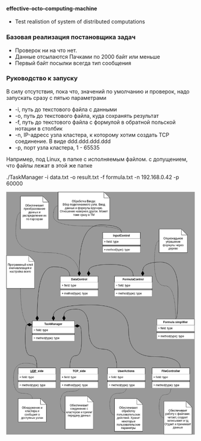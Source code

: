 #### effective-octo-computing-machine
 - Test realistion of system of distributed computations

### Базовая реализация постановщика задач
 - Проверок ни на что нет.
 - Данные отсылаются Пачками по 2000 байт или меньше
 - Первый байт посылки всегда тип сообщения

### Руководство к запуску
В силу отсутствия, пока что, значений по умолчанию и проверок, надо запускать сразу с пятью параметрами
 - -i, путь до текстового файла с данными
 - -o, путь до текстового файла, куда сохранять результат
 - -f, путь до текстового файла с формулой в обратной польской нотации в столбик
 - -n, IP-адресс узла кластера, к которому хотим создать TCP соединение. В виде ddd.ddd.ddd.ddd
 - -p, порт узла кластера, 1 - 65535

 Например, под Linux, в папке с исполняемым файлом. с допущением, что файлы лежат в этой же папке 
 
 ./TaskManager -i data.txt -o result.txt -f formula.txt -n 192.168.0.42 -p 60000

![drawio](images/classes.png)